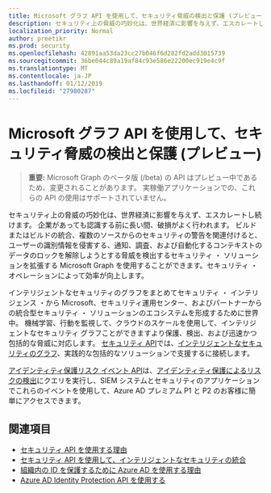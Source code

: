 ```yaml
---
title: Microsoft グラフ API を使用して、セキュリティ脅威の検出と保護 (プレビュー)
description: セキュリティ上の脅威の巧妙化は、世界経済に影響を与えず、エスカレートし続けます。 企業があっても認識する前に長い間、破損がよく行われます。 ビルドまたはビルドの統合、複数のソースからのセキュリティの警告を関連付けると、ユーザーの識別情報を侵害する、通知、調査、および自動化するコンテキストのデータのロックを解除しようとする脅威を検出するセキュリティ ・ ソリューションを拡張する Microsoft Graph を使用することができます。セキュリティ ・ オペレーションによって効率が向上します。
localization_priority: Normal
author: preetikr
ms.prod: security
ms.openlocfilehash: 42891aa53da23cc27b046f6d282fd2add3015739
ms.sourcegitcommit: 36be044c89a19af84c93e586e22200ec919e4c9f
ms.translationtype: MT
ms.contentlocale: ja-JP
ms.lasthandoff: 01/12/2019
ms.locfileid: "27980287"
---
```

# <a name="use-the-microsoft-graph-api-for-security-threat-detection-and-protection-preview"></a>Microsoft グラフ API を使用して、セキュリティ脅威の検出と保護 (プレビュー)

> **重要:** Microsoft Graph のベータ版 (/beta) の API はプレビュー中であるため、変更されることがあります。 実稼働アプリケーションでの、これらの API の使用はサポートされていません。

セキュリティ上の脅威の巧妙化は、世界経済に影響を与えず、エスカレートし続けます。 企業があっても認識する前に長い間、破損がよく行われます。 ビルドまたはビルドの統合、複数のソースからのセキュリティの警告を関連付けると、ユーザーの識別情報を侵害する、通知、調査、および自動化するコンテキストのデータのロックを解除しようとする脅威を検出するセキュリティ ・ ソリューションを拡張する Microsoft Graph を使用することができます。セキュリティ ・ オペレーションによって効率が向上します。

インテリジェントなセキュリティのグラフをまとめてセキュリティ ・ インテリジェンス ・から Microsoft、セキュリティ運用センター、およびパートナーからの統合型セキュリティ ・ ソリューションのエコシステムを形成するために世界中。 機械学習、行動を監視して、クラウドのスケールを使用して、インテリジェントなセキュリティ グラフことができますより保護、検出、および迅速かつ包括的な脅威に対応します。 [セキュリティ API](security-api-overview.md)では、[インテリジェントなセキュリティのグラフ](https://www.microsoft.com/en-us/security/intelligence-security-api)、実践的な包括的なソリューションで支援するに接続します。

[アイデンティティ保護リスク イベント API](identityprotection-root.md)は、[アイデンティティ保護によるリスクの検出](https://docs.microsoft.com/en-us/azure/active-directory/active-directory-identityprotection-graph-getting-started)にクエリを実行し、SIEM システムとセキュリティのアプリケーションでこれらのイベントを使用して、Azure AD プレミアム P1 と P2 のお客様に簡単にアクセスできます。

## <a name="see-also"></a>関連項目

- [セキュリティ API を使用する理由](/graph/security-concept-overview#why-use-the-security-api-and-connect-with-microsoft-intelligent-security-graph)
- [セキュリティ API を使用して、インテリジェントなセキュリティの統合](security-api-overview.md)
- [組織内の ID を保護するために Azure AD を使用する理由](/graph/security-concept-overview#why-use-azure-ad-to-protect-identities-in-your-organization)
- [Azure AD Identity Protection API を使用する](identityprotection-root.md)
